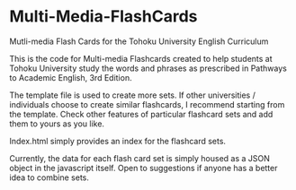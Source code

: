 # Multi-Media-FlashCards
Mutli-media Flash Cards for the Tohoku University English Curriculum

This is the code for Multi-media Flashcards created to help students at Tohoku University study the words and phrases as prescribed in Pathways to Academic English, 3rd Edition.

The template file is used to create more sets. If other universities / individuals choose to create similar flashcards, I recommend starting from the template. Check other features of particular flashcard sets and add them to yours as you like.

Index.html simply provides an index for the flashcard sets.

Currently, the data for each flash card set is simply housed as a JSON object in the javascript itself. Open to suggestions if anyone has a better idea to combine sets.
